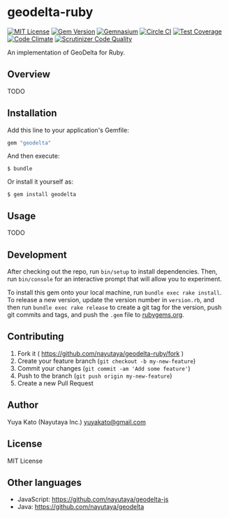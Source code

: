 # geodelta-ruby

[![MIT License](https://img.shields.io/badge/license-MIT-blue.svg)](https://github.com/nayutaya/geodelta-ruby/blob/master/LICENSE.txt)
[![Gem Version](https://img.shields.io/gem/v/geodelta.svg)](http://badge.fury.io/rb/geodelta)
[![Gemnasium](https://img.shields.io/gemnasium/nayutaya/geodelta-ruby.svg)](https://gemnasium.com/nayutaya/geodelta-ruby)
[![Circle CI](https://img.shields.io/circleci/project/nayutaya/geodelta-ruby.svg)](https://circleci.com/gh/nayutaya/geodelta-ruby)
[![Test Coverage](https://img.shields.io/codeclimate/coverage/github/nayutaya/geodelta-ruby.svg)](https://codeclimate.com/github/nayutaya/geodelta-ruby/coverage)
[![Code Climate](https://img.shields.io/codeclimate/github/nayutaya/geodelta-ruby.svg)](https://codeclimate.com/github/nayutaya/geodelta-ruby)
[![Scrutinizer Code Quality](https://img.shields.io/scrutinizer/g/nayutaya/geodelta-ruby.svg)](https://scrutinizer-ci.com/g/nayutaya/geodelta-ruby/)

An implementation of GeoDelta for Ruby.

## Overview

TODO

## Installation

Add this line to your application's Gemfile:

```ruby
gem "geodelta"
```

And then execute:

    $ bundle

Or install it yourself as:

    $ gem install geodelta

## Usage

TODO

## Development

After checking out the repo, run `bin/setup` to install dependencies. Then, run `bin/console` for an interactive prompt that will allow you to experiment.

To install this gem onto your local machine, run `bundle exec rake install`. To release a new version, update the version number in `version.rb`, and then run `bundle exec rake release` to create a git tag for the version, push git commits and tags, and push the `.gem` file to [rubygems.org](https://rubygems.org).

## Contributing

1. Fork it ( https://github.com/nayutaya/geodelta-ruby/fork )
2. Create your feature branch (`git checkout -b my-new-feature`)
3. Commit your changes (`git commit -am 'Add some feature'`)
4. Push to the branch (`git push origin my-new-feature`)
5. Create a new Pull Request

## Author

Yuya Kato (Nayutaya Inc.) <yuyakato@gmail.com>

## License

MIT License

## Other languages

* JavaScript: https://github.com/nayutaya/geodelta-js
* Java: https://github.com/nayutaya/geodelta

